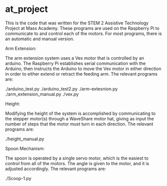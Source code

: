 # at_project


This is the code that was written for the STEM 2 Assistive Technology Project at Mass Academy. These programs are used on the Raspberry Pi to communicate to and control each of the motors. For most programs, there is an automatic and manual version.


Arm Extension:

The arm extension system uses a Vex motor that is controlled by an arduino. The Raspberry Pi establishes serial communication with the Arduino, then instructs the Arduino to move the Vex motor in either direction in order to either extend or retract the feeding arm. The relevant programs are:

./arduino_test.py
./arduino_test2.py
./arm-extesnion.py
./arm_extension_manual.py
./vex.py

Height:

Modifying the height of the system is accomplished by communicating to the stepper motor(s) through a WaveShare motor hat, giving as input the number of steps that the motor must turn in each direction. The relevant programs are:

./height_manual.py

Spoon Mechanism:

The spoon is operated by a single servo motor, which is the easiest to control from all of the motors. The angle is given to the motor, and it is adjusted accordingly. The relevant programs are:

./Scoop-1.py

